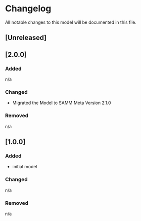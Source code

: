 # Changelog
All notable changes to this model will be documented in this file.

## [Unreleased]


## [2.0.0]
### Added
n/a

### Changed
- Migrated the Model to SAMM Meta Version 2.1.0

### Removed
n/a

## [1.0.0]
### Added
- initial model

### Changed
n/a

### Removed
n/a
